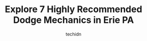 ---
layout: ampstory
image: https://images.unsplash.com/photo-1633961928124-c0eaa9d844ab?ixlib=rb-4.0.3&ixid=MnwxMjA3fDB8MHxwaG90by1wYWdlfHx8fGVufDB8fHx8&auto=format&fit=crop&w=640&h=853&q=80
author: techidn
featured: false
description: For top-quality automotive repairs and maintenance, visit the 7 best Dodge Mechanic in Erie PA, USA. Their reputation for excellence and their dedication to customer satisfaction make them t
title: Explore 7 Highly Recommended Dodge Mechanics in Erie PA
cover:
   title: Explore 7 Highly Recommended Dodge Mechanics in Erie PA
   subtitle: Rickpate
   background: https://images.unsplash.com/photo-1633961928124-c0eaa9d844ab?ixlib=rb-4.0.3&ixid=MnwxMjA3fDB8MHxwaG90by1wYWdlfHx8fGVufDB8fHx8&auto=format&fit=crop&w=640&h=853&q=80

pages: 
 - layout: thirds
   top: <h1>#1 ALs AUTO</h1>
   bottom: "<p>Just moved to town from out of state and came here for my car inspection.  The owner was super friendly and I was in and out in less than an hour.  Im very happy with wi</p>"
   background: https://www.knot35.com/toplist/wp-content/uploads/2023/06/best-dodge-mechanic-1-in-erie-pa-1685841783.png
   backgroundblur: true
 - layout: thirds
   top: <h1>#2 Randazzos Auto Service</h1>
   bottom: "<p>2025 Parade St, Erie, PA 16503, United States</p>"
   background: https://www.knot35.com/toplist/wp-content/uploads/2023/06/best-dodge-mechanic-2-in-erie-pa-1685841784.jpeg
   cta:
      link: https://www.knot35.com/toplist/explore-7-highly-recommended-dodge-mechanics-in-erie-pa/
      text: Explore 7 Highly Recommended Dodge Mechanics in Erie PA
 - layout: thirds
   top: <h1>#3 Viktors Auto Services</h1>
   bottom: "<p>559 W 18th St, Erie, PA 16502, United States</p>"
   background: https://www.knot35.com/toplist/wp-content/uploads/2023/06/best-dodge-mechanic-3-in-erie-pa-1685841784.jpeg
   cta:
      link: https://www.knot35.com/toplist/explore-7-highly-recommended-dodge-mechanics-in-erie-pa/
      text: Explore 7 Highly Recommended Dodge Mechanics in Erie PA
 - layout: thirds
   top: <h1>#4 State Auto Sales & Services</h1>
   bottom: "<p>2014 Schaper Ave, Erie, PA 16502, United States</p>"
   background: https://images.unsplash.com/photo-1533998839656-76f5e4b2bccb?ixlib=rb-4.0.3&ixid=MnwxMjA3fDB8MHxwaG90by1wYWdlfHx8fGVufDB8fHx8&auto=format&fit=crop&w=640&h=853&q=80
   cta:
      link: https://www.knot35.com/toplist/explore-7-highly-recommended-dodge-mechanics-in-erie-pa/
      text: Explore 7 Highly Recommended Dodge Mechanics in Erie PA
 - layout: thirds
   top: <h1>#5 James and Demays Auto Repair</h1>
   bottom: "<p>2414 E Lake Rd, Erie, PA 16511, United States</p>"
   background: https://images.unsplash.com/photo-1509114397022-ed747cca3f65?ixlib=rb-4.0.3&ixid=MnwxMjA3fDB8MHxwaG90by1wYWdlfHx8fGVufDB8fHx8&auto=format&fit=crop&w=640&h=853&q=80
   cta:
      link: https://www.knot35.com/toplist/explore-7-highly-recommended-dodge-mechanics-in-erie-pa/
      text: Explore 7 Highly Recommended Dodge Mechanics in Erie PA
 - layout: thirds
   top: <h1>#6 T & M Automotive Services</h1>
   bottom: "<p>1306 E 12th St, Erie, PA 16503, United States</p>"
   background: https://images.unsplash.com/photo-1522441815192-d9f04eb0615c?ixlib=rb-4.0.3&ixid=MnwxMjA3fDB8MHxwaG90by1wYWdlfHx8fGVufDB8fHx8&auto=format&fit=crop&w=640&h=853&q=80
   cta:
      link: https://www.knot35.com/toplist/explore-7-highly-recommended-dodge-mechanics-in-erie-pa/
      text: Explore 7 Highly Recommended Dodge Mechanics in Erie PA
 - layout: thirds
   top: <h1>#7 Millers Auto Repair</h1>
   bottom: "<p>4113 Main St, Erie, PA 16511, United States</p>"
   background: https://images.unsplash.com/photo-1591393223703-56fe1347ac62?ixlib=rb-4.0.3&ixid=MnwxMjA3fDB8MHxwaG90by1wYWdlfHx8fGVufDB8fHx8&auto=format&fit=crop&w=640&h=853&q=80
   cta:
      link: https://www.knot35.com/toplist/explore-7-highly-recommended-dodge-mechanics-in-erie-pa/
      text: Explore 7 Highly Recommended Dodge Mechanics in Erie PA
 - layout: thirds
   middle: Continue reading...
   background: https://images.unsplash.com/photo-1564951434112-64d74cc2a2d7?ixlib=rb-4.0.3&ixid=MnwxMjA3fDB8MHxwaG90by1wYWdlfHx8fGVufDB8fHx8&auto=format&fit=crop&w=640&h=853&q=80
   cta:
      link: https://www.knot35.com/toplist/explore-7-highly-recommended-dodge-mechanics-in-erie-pa/
      text: Explore 7 Highly Recommended Dodge Mechanics in Erie PA
      
---